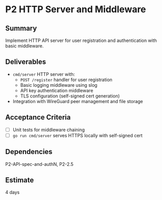 # P2 HTTP Server and Middleware

## Summary
Implement HTTP API server for user registration and authentication with basic middleware.

## Deliverables
- `cmd/server` HTTP server with:
  - `POST /register` handler for user registration
  - Basic logging middleware using slog
  - API key authentication middleware
  - TLS configuration (self-signed cert generation)
- Integration with WireGuard peer management and file storage

## Acceptance Criteria
- [ ] Unit tests for middleware chaining
- [ ] `go run cmd/server` serves HTTPS locally with self-signed cert

## Dependencies
P2-API-spec-and-authN, P2-2.5

## Estimate
4 days








